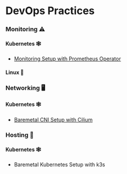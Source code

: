 # DevOps Practices


### Monitoring ⚠️
#### Kubernetes 🕸
- [Monitoring Setup with Prometheus Operator](Exercises/Monitoring/Kubernetes/monitoring-setup-with-prometheus-operator.md)

#### Linux 🐧

### Networking 🖥
#### Kubernetes 🕸
- [Baremetal CNI Setup with Cilium](Exercises/Networking/Kubernetes/baremetal-cni-setup-with-cilium.md)

### Hosting 🔌
#### Kubernetes 🕸
- Baremetal Kubernetes Setup with k3s
